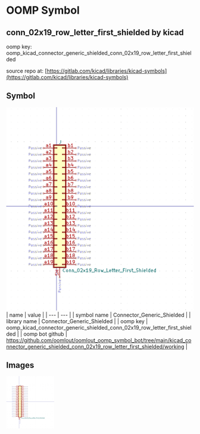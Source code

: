 # OOMP Symbol  
## conn_02x19_row_letter_first_shielded  by kicad  
  
oomp key: oomp_kicad_connector_generic_shielded_conn_02x19_row_letter_first_shielded  
  
source repo at: [https://gitlab.com/kicad/libraries/kicad-symbols](https://gitlab.com/kicad/libraries/kicad-symbols)  
## Symbol  
  
[![working.png](working_600.png)](working.png)  
| name | value | 
| --- | --- | 
| symbol name | Connector_Generic_Shielded | 
| library name | Connector_Generic_Shielded | 
| oomp key | oomp_kicad_connector_generic_shielded_conn_02x19_row_letter_first_shielded | 
| oomp bot github | https://github.com/oomlout/oomlout_oomp_symbol_bot/tree/main/kicad_connector_generic_shielded_conn_02x19_row_letter_first_shielded/working | 
## Images  
  
[![working.png](working_140.png)](working.png)  
